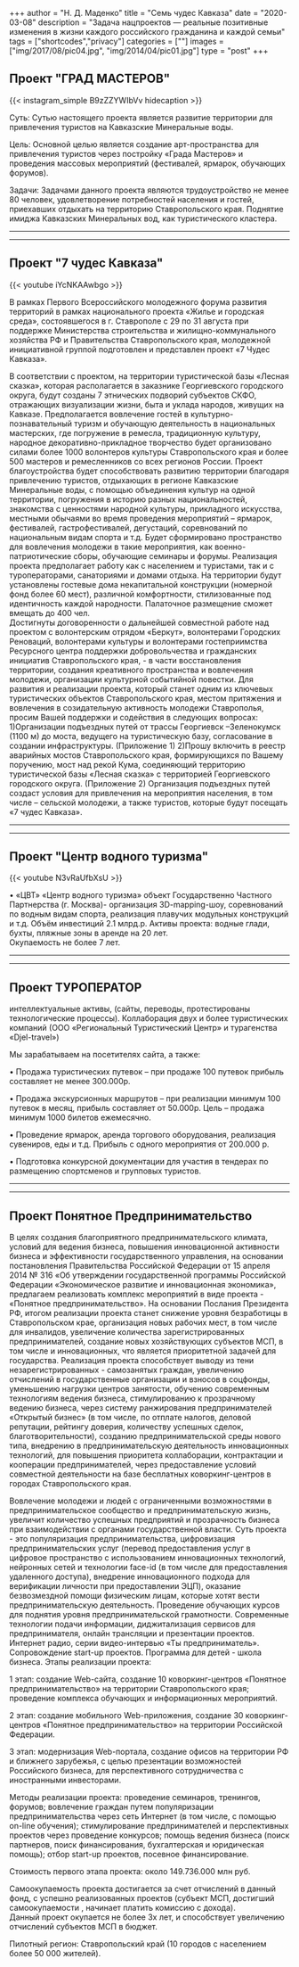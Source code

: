 +++
author = "Н. Д. Маденко"
title = "Семь чудес Кавказа"
date = "2020-03-08"
description = "Задача нацпроектов — реальные позитивные изменения в жизни каждого российского гражданина и каждой семьи"
tags = ["shortcodes","privacy"]
categories = [""]
images = ["img/2017/08/pic04.jpg", "img/2014/04/pic01.jpg"]
type = "post"
+++



## Проект "ГРАД МАСТЕРОВ"

{{< instagram_simple B9zZZYWIbVv hidecaption >}}

Суть: Сутью настоящего проекта является развитие территории для привлечения туристов на Кавказские Минеральные воды.

Цель: Основной целью является создание арт-пространства для привлечения туристов через постройку «Града Мастеров» и проведения массовых мероприятий (фестивалей, ярмарок, обучающих форумов).

Задачи: Задачами данного проекта являются трудоустройство не менее 80 человек,  удовлетворение потребностей населения и гостей, приехавших отдыхать на территорию Ставропольского края. Поднятие имиджа Кавказских Минеральных вод, как туристического кластера.


---
---

## Проект "7 чудес Кавказа"

{{< youtube iYcNKAAwbgo >}}

   В рамках Первого Всероссийского молодежного форума развития территорий в рамках национального проекта «Жилье и городская среда», состоявшегося в г. Ставрополе с 29 по 31 августа при поддержке Министерства строительства и жилищно-коммунального хозяйства РФ и Правительства Ставропольского края, молодежной инициативной группой подготовлен и представлен проект «7 Чудес Кавказа». 

В соответствии с проектом, на территории туристической базы «Лесная сказка», которая располагается в заказнике Георгиевского городского округа,  будут созданы 7 этнических подворий субъектов СКФО, отражающих визуализации жизни, быта и уклада народов, живущих на Кавказе.
 Предполагается вовлечение гостей в культурно-познавательный туризм и обучающую деятельность в национальных мастерских, где погружение в ремесла, традиционную культуру, народное декоративно-прикладное творчество будет организовано силами более 1000 волонтеров культуры Ставропольского края и более 500 мастеров и ремесленников со всех регионов России. 
Проект благоустройства будет способствовать развитию территории благодаря привлечению туристов, отдыхающих в регионе Кавказские Минеральные воды, с помощью объединения культур на одной территории,  погружения в историю разных национальностей, знакомства с ценностями народной культуры, прикладного искусства, местными обычаями во время проведения мероприятий – ярмарок, фестивалей, гастрофестивалей, дегустаций, соревнований по национальным видам спорта и т.д. Будет сформировано пространство для вовлечения молодежи в такие мероприятия, как военно-патриотические сборы, обучающие семинары и форумы. Реализация проекта предполагает работу как с населением и туристами, так и с туроператорами, санаториями и домами отдыха. На территории будут установлены гостевые дома некапитальной конструкции (номерной фонд более 60 мест), различной комфортности, стилизованные под идентичность каждой народности. Палаточное размещение сможет вмещать до 400 чел.  
 Достигнуты договоренности о дальнейшей совместной работе над проектом с волонтерским отрядом «Беркут», волонтерами Городских Реноваций, волонтерами культуры и волонтерами гостеприимства Ресурсного центра поддержки добровольчества и гражданских инициатив Ставропольского края, - в части восстановления территории, создания креативного пространства и вовлечения молодежи, организации культурной событийной повестки.
Для развития и реализации проекта, который станет одним из ключевых туристических объектов Ставропольского края, местом притяжения и  вовлечения в созидательную активность молодежи Ставрополья, просим Вашей поддержки и содействия в следующих вопросах:
1)Организации подъездных путей от трассы Георгиевск –Зеленокумск (1100 м) до моста, ведущего на туристическую базу, согласование в создании инфраструктуры. (Приложение 1)
2)Прошу включить в реестр аварийных мостов Ставропольского края,  формирующихся по Вашему поручению, мост над рекой Кума, соединяющий территорию туристической базы «Лесная сказка» с территорией Георгиевского городского округа. (Приложение 2) 
Организация подъездных путей создаст условия для привлечения на мероприятия населения, в том числе – сельской молодежи, а также туристов, которые будут посещать «7 чудес Кавказа».


---
---

## Проект "Центр водного туризма"



{{< youtube N3vRaUfbXsU >}}

•	«ЦВТ» «Центр водного туризма» объект Государственно Частного Партнерства (г. Москва)- организация 3D-mapping-шоу, соревнований по водным видам спорта, реализация плавучих модульных конструкций и т.д. 
Объём инвестиций 2.1 млрд.р. Активы проекта: водные глади, бухты, пляжные зоны в аренде на 20 лет.  
Окупаемость не более 7 лет. 



---
---

## Проект ТУРОПЕРАТОР

интеллектуальные активы, (сайты, переводы, протестированы технологические процессы). Коллаборация двух и более туристических компаний (ООО «Региональный Туристический Центр» и  турагенства «Djel-travel»)

Мы зарабатываем на посетителях сайта, а также:

•	Продажа туристических путевок – при продаже 100 путевок прибыль составляет не менее 300.000р. 

•	Продажа экскурсионных маршрутов – при реализации минимум 100 путевок в месяц, прибыль составляет от 50.000р. Цель – продажа минимум 1000 билетов ежемесячно.

•	Проведение ярмарок, аренда торгового оборудования, реализация сувениров, еды и т.д. Прибыль с одного мероприятия от 200.000 р. 

•	Подготовка конкурсной документации для участия в  тендерах по размещению спортсменов и групповых туристов. 




---
---

## Проект Понятное Предпринимательство

В целях создания благоприятного предпринимательского климата, условий для ведения бизнеса, повышения инновационной активности бизнеса и эффективности государственного управления, на основании постановления Правительства Российской Федерации от 15 апреля 2014 № 316 «Об утверждении государственной программы Российской Федерации «Экономическое развитие и инновационная экономика», предлагаем реализовать комплекс мероприятий в виде проекта - «Понятное предпринимательство». 
На основании Послания Президента РФ, итогом реализации проекта станет снижение уровня безработицы в Ставропольском крае, организация  новых рабочих мест, в том числе для инвалидов, увеличение количества зарегистрированных предпринимателей, создание новых хозяйствующих субъектов МСП, в том числе и инновационных, что является приоритетной задачей для государства.
Реализация проекта способствует выводу из тени незарегистрированных - самозанятых граждан, увеличению отчислений в государственные организации и взносов в соцфонды, уменьшению нагрузки центров занятости, обучению современным технологиям ведения бизнеса, стимулированию к прозрачному ведению бизнеса, через систему ранжирования предпринимателей «Открытый бизнес» (в том числе, по отплате налогов, деловой репутации, рейтингу доверия, количеству успешных сделок, благотворительности),  созданию предпринимательской среды нового типа, внедрению в предпринимательскую деятельность инновационных  технологий, для повышения приоритета коллаборации, контрактации и кооперации предпринимателей, через предоставление условий совместной деятельности на базе бесплатных коворкинг-центров в городах Ставропольского края. 

Вовлечение молодежи и людей с ограниченными возможностями  в предпринимательское сообщество и предпринимательскую жизнь, увеличит количество успешных предприятий и прозрачность бизнеса при взаимодействии с органами государственной власти.
Суть проекта - это популяризация предпринимательства, цифровизация предпринимательских услуг (перевод предоставления услуг в цифровое пространство с использованием инновационных технологий, нейронных сетей и технологии face-id (в том числе для предоставления удаленного доступа), внедрение инновационного подхода для верификации личности при предоставлении ЭЦП), оказание безвозмездной помощи физическим лицам, которые хотят вести предпринимательскую деятельность. Проведение обучающих курсов для поднятия уровня предпринимательской грамотности.
Современные технологии подачи информации, диджитализация сервисов для предпринимателя, онлайн трансляции и презентации проектов. Интернет радио, серии видео-интервью  «Ты предприниматель». Сопровождение start-up проектов. Программа для детей - школа бизнеса.
Этапы реализации проекта:

1 этап: создание Web-сайта, создание 10 коворкинг-центров «Понятное предпринимательство» на территории Ставропольского края; проведение комплекса обучающих и информационных мероприятий. 

2 этап: создание мобильного Web-приложения, создание 30 коворкинг-центров «Понятное предпринимательство» на территории Российской Федерации.

3 этап: модернизация Web-портала, создание офисов на территории РФ и ближнего зарубежья, с целью презентации возможностей Российского бизнеса, для перспективного сотрудничества с иностранными инвесторами.

Методы реализации проекта: проведение семинаров, тренингов, форумов; вовлечение граждан путем популяризации предпринимательства через сеть Интернет (в том числе, с помощью on-line обучения); стимулирование предпринимателей и перспективных проектов через проведение конкурсов; помощь ведения бизнеса (поиск партнеров, поиск финансирования, бухгалтерская и юридическая помощь); отбор start-up проектов, посевное финансирование.

Стоимость первого этапа проекта: около 149.736.000 млн руб.

Самоокупаемость проекта  достигается за счет отчислений в данный фонд, с успешно  реализованных проектов (субъект МСП, достигший самоокупаемости , начинает  платить комиссию с дохода).   
Данный проект окупается не более 3х лет, и способствует  увеличению  отчислений субъектов МСП  в бюджет.

Пилотный регион: Ставропольский край (10 городов с населением более 50 000 жителей).

